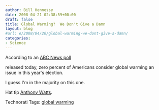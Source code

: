 ```yaml
---
author: Bill Hennessy
date: 2008-04-21 02:38:59+00:00
draft: false
title: Global Warming?  We Don't Give a Damn
layout: blog
#url: e/2008/04/20/global-warming-we-dont-give-a-damn/
categories:
- Science
---
```


According to an [ABC News poll](https://www.abcnews.go.com/images/PollingUnit/1063a4EconomyandIraq.pdf)

 

released today, zero percent of Americans consider global warming an issue in this year's election.

 

I guess I'm in the majority on this one.

 

Hat tip [Anthony Watts](https://wattsupwiththat.wordpress.com/2008/04/19/abc-poll-gw-rates-a-big-fat-zero/).

 

 

Technorati Tags: [global warming](https://technorati.com/tags/global%20warming)
